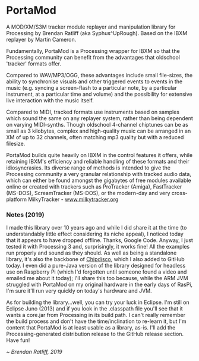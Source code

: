 # PortaMod

A MOD/XM/S3M tracker module replayer and manipulation library for Processing by Brendan Ratliff (aka Syphus^UpRough). Based on the IBXM replayer by Martin Cameron.

Fundamentally, PortaMod is a Processing wrapper for IBXM so that the Processing community can benefit from the advantages that oldschool 'tracker' formats offer.

Compared to WAV/MP3/OGG, these advantages include small file-sizes, the ability to synchronise visuals and other triggered events to events in the music (e.g. syncing a screen-flash to a particular note, by a particular instrument, at a particular time and volume) and the possibility for extensive live interaction with the music itself.

Compared to MIDI, tracked formats use instruments based on samples which sound the same on any replayer system, rather than being dependent on varying MIDI-synths. Though oldschool 4-channel chiptunes can be as small as 3 kilobytes, complex and high-quality music can be arranged in an XM of up to 32 channels, often matching mp3 quality but with a reduced filesize.

PortaMod builds quite heavily on IBXM in the control features it offers, while retaining IBXM's efficiency and reliable handling of these formats and their idiosyncrasies. Its diverse range of methods is intended to give the Processing community a very granular relationship with tracked audio data, which can either be found amongst the gigabytes of free modules available online or created with trackers such as ProTracker (Amiga), FastTracker (MS-DOS), ScreamTracker (MS-DOS), or the modern-day and very cross-platform MilkyTracker - www.milkytracker.org

### Notes (2019)

I made this library over 10 years ago and while I did share it at the time (to understandably little effect considering its niche appeal), I noticed today that it appears to have dropped offline. Thanks, Google Code. Anyway, I just tested it with Processing 3 and, surprisingly, it works fine! All the examples run properly and sound as they should. As well as being a standalone library, it's also the backbone of [Chipdisco](https://github.com/echolevel/chipdisco), which I also added to GitHub today. I even did a pure-Java version of the library designed for headless use on Raspberry Pi (which I'd forgotten until someone found a video and emailed me about it today); I'll share this too because, while the ARM JVM struggled with PortaMod on my original hardware in the early days of RasPi, I'm sure it'll run very quickly on today's hardware and JVM.

As for building the library...well, you can try your luck in Eclipse. I'm still on Eclipse Juno (2013) and if you look in the .classpath file you'll see that it wants a core.jar from Processing in its build path. I can't really remember the build process and don't have the time/inclination to re-learn it, but I'm content that PortaMod is at least usable as a library, as-is. I'll add the Processing-generated distribution release to the GitHub release section. Have fun!

_~ Brendan Ratliff, 2019_
